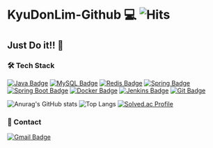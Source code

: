 # KyuDonLim-Github 💻  ![Hits](https://hits.seeyoufarm.com/api/count/incr/badge.svg?url=https%3A%2F%2Fgithub.com%2FSuInWoo&count_bg=%23E3CC35&title_bg=%23DF5B5B&icon=&icon_color=%23E7E7E7&title=hits&edge_flat=false)
## Just Do it!! 🚴

### 🛠 Tech Stack 

[![Java Badge](https://img.shields.io/badge/-Java-%23ff5545?style=flat-square&logoColor=white)](https://devdocs.programmers.co.kr/references/java/docs/api/index.html?overview-summary.html) [![MySQL Badge](https://img.shields.io/badge/-MySQL-%234479A1?style=flat-square&logo=MySQL&logoColor=white)](https://dev.mysql.com/doc/) [![Redis Badge](https://img.shields.io/badge/-redis-%23DC382D?style=flat-square&logo=Redis&logoColor=white)](https://redis.com/) [![Spring Badge](https://img.shields.io/badge/-spring-%236DB33F?style=flat-square&logo=spring&logoColor=white)](https://spring.io/) [![Spring Boot Badge](https://img.shields.io/badge/-springboot-%236DB33F?style=flat-square&logo=spring&logoColor=white)](https://spring.io/projects/spring-boot) [![Docker Badge](https://img.shields.io/badge/-docker-%232496ED?style=flat-square&logo=docker&logoColor=white)](https://www.docker.com/) [![Jenkins Badge](https://img.shields.io/badge/-jenkins-%23D24939?style=flat-square&logo=jenkins&logoColor=white)](https://www.jenkins.io/) [![Git Badge](https://img.shields.io/badge/-Git-%23F05032?style=flat-square&logo=Git&logoColor=white)](https://git-scm.com/doc)

![Anurag's GitHub stats](https://github-readme-stats-sigma-five.vercel.app/api?username=KyuDonLim&show_icons=true&theme=onedark) ![Top Langs](https://github-readme-stats-sigma-five.vercel.app/api/top-langs/?username=KyuDonLim&layout=compact)
[![Solved.ac Profile](http://mazassumnida.wtf/api/v2/generate_badge?boj=mont_4857)](https://solved.ac/profile/mont_4857)

### 📱 Contact 
[![Gmail Badge](https://img.shields.io/badge/Gmail-d14836?style=flat-square&logo=Gmail&logoColor=white&link=mailto:mont4857@gamil.com)](mailto:mont4857@gamil.com)
